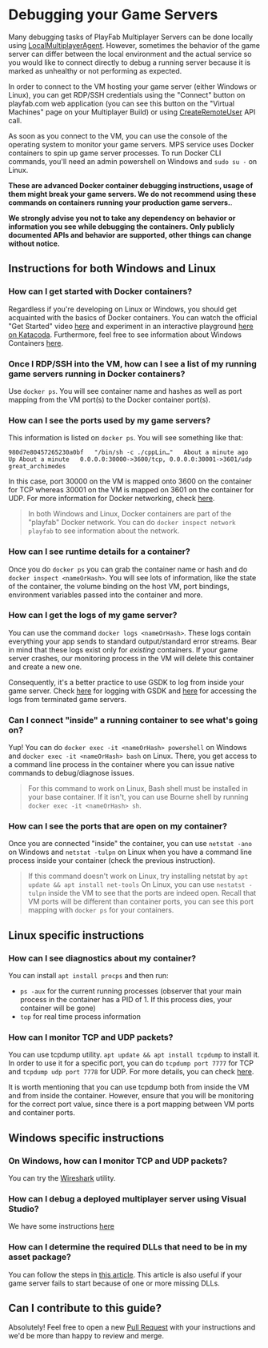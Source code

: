 # Debugging your Game Servers

Many debugging tasks of PlayFab Multiplayer Servers can be done locally using [LocalMultiplayerAgent](https://github.com/PlayFab/LocalMultiplayerAgent). However, sometimes the behavior of the game server can differ between  the local environment and the actual service so you would like to connect directly to debug a running server because it is marked as unhealthy or not performing as expected.

In order to connect to the VM hosting your game server (either Windows or Linux), you can get RDP/SSH credentials using the "Connect" button on playfab.com web application (you can see this button on the "Virtual Machines" page on your Multiplayer Build) or using [CreateRemoteUser](https://docs.microsoft.com/en-us/rest/api/playfab/multiplayer/multiplayerserver/createremoteuser?view=playfab-rest) API call.

As soon as you connect to the VM, you can use the console of the operating system to monitor your game servers. MPS service uses Docker containers to spin up game server processes. To run Docker CLI commands, you'll need an admin powershell on Windows and `sudo su -` on Linux.

**These are advanced Docker container debugging instructions, usage of them might break your game servers. We do not recommend using these commands on containers running your production game servers.**.

**We strongly advise you not to take any dependency on behavior or information you see while debugging the containers. Only publicly documented APIs and behavior are supported, other things can change without notice.**

## Instructions for both Windows and Linux

### How can I get started with Docker containers?

Regardless if you're developing on Linux or Windows, you should get acquainted with the basics of Docker containers. You can watch the official "Get Started" video [here](https://docs.docker.com/get-started/) and experiment in an interactive playground [here on Katacoda](https://www.katacoda.com/courses/docker). Furthermore, feel free to see information about Windows Containers [here](https://docs.microsoft.com/en-us/virtualization/windowscontainers/about/).

### Once I RDP/SSH into the VM, how can I see a list of my running game servers running in Docker containers?

Use `docker ps`. You will see container name and hashes as well as port mapping from the VM port(s) to the Docker container port(s).

### How can I see the ports used by my game servers?

This information is listed on `docker ps`. You will see something like that:

```
980d7e80457265230a0bf   "/bin/sh -c ./cppLin…"   About a minute ago   Up About a minute   0.0.0.0:30000->3600/tcp, 0.0.0.0:30001->3601/udp  great_archimedes
```

In this case, port 30000 on the VM is mapped onto 3600 on the container for TCP whereas 30001 on the VM is mapped on 3601 on the container for UDP. For more information for Docker networking, check [here](https://docs.docker.com/network/).

> In both Windows and Linux, Docker containers are part of the "playfab" Docker network. You can do `docker inspect network playfab` to see information about the network.

### How can I see runtime details for a container?

Once you do `docker ps` you can grab the container name or hash and do `docker inspect <nameOrHash>`. You will see lots of information, like the state of the container, the volume binding on the host VM, port bindings, environment variables passed into the container and more.

### How can I get the logs of my game server?

You can use the command `docker logs <nameOrHash>`. These logs contain everything your app sends to standard output/standard error streams. Bear in mind that these logs exist only for *existing* containers. If your game server crashes, our monitoring process in the VM will delete this container and create a new one.

Consequently, it's a better practice to use GSDK to log from inside your game server. Check [here](https://docs.microsoft.com/en-us/gaming/playfab/features/multiplayer/servers/integrating-game-servers-with-gsdk#logging-with-the-gsdk) for logging with GSDK and [here](https://docs.microsoft.com/en-us/gaming/playfab/features/multiplayer/servers/archiving-and-retrieving-multiplayer-server-logs) for accessing the logs from terminated game servers.

### Can I connect "inside" a running container to see what's going on?

Yup! You can do `docker exec -it <nameOrHash> powershell` on Windows and `docker exec -it <nameOrHash> bash` on Linux. There, you get access to a command line process in the container where you can issue native commands to debug/diagnose issues.

> For this command to work on Linux, Bash shell must be installed in your base container. If it isn't, you can use Bourne shell by running `docker exec -it <nameOrHash> sh`.

### How can I see the ports that are open on my container?

Once you are connected "inside" the container, you can use `netstat -ano` on Windows and `netstat -tulpn` on Linux when you have a command line process inside your container (check the previous instruction).

> If this command doesn't work on Linux, try installing netstat by `apt update && apt install net-tools`
> On Linux, you can use `nestatst -tulpn` inside the VM to see that the ports are indeed open. Recall that VM ports will be different than container ports, you can see this port mapping with `docker ps` for your containers.

## Linux specific instructions

### How can I see diagnostics about my container?

You can install `apt install procps` and then run:

- `ps -aux` for the current running processes (observer that your main process in the container has a PID of 1. If this process dies, your container will be gone)
- `top` for real time process information

### How can I monitor TCP and UDP packets?

You can use tcpdump utility. `apt update && apt install tcpdump` to install it. In order to use it for a specific port, you can do `tcpdump port 7777` for TCP and `tcpdump udp port 7778` for UDP. For more details, you can check [here](https://www.hugeserver.com/kb/install-use-tcpdump-capture-packets/).

It is worth mentioning that you can use tcpdump both from inside the VM and from inside the container. However, ensure that you will be monitoring for the correct port value, since there is a port mapping between VM ports and container ports.

## Windows specific instructions

### On Windows, how can I monitor TCP and UDP packets?

You can try the [Wireshark](https://www.wireshark.org/) utility.

### How can I debug a deployed multiplayer server using Visual Studio?

We have some instructions [here](https://docs.microsoft.com/en-us/gaming/playfab/features/multiplayer/servers/allocating-game-servers-and-configuring-vs-debugging-tools#debugging-a-deployed-multiplayer-server)

### How can I determine the required DLLs that need to be in my asset package?

You can follow the steps in [this article](https://docs.microsoft.com/en-us/gaming/playfab/features/multiplayer/servers/determining-required-dlls). This article is also useful if your game server fails to start because of one or more missing DLLs.

## Can I contribute to this guide?

Absolutely! Feel free to open a new [Pull Request](https://github.com/PlayFab/gsdksamples/pulls) with your instructions and we'd be more than happy to review and merge.
